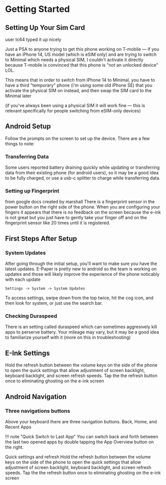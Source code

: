 # Getting Started

## Setting Up Your Sim Card
user tc64 typed it up nicely

Just a PSA to anyone trying to get this phone working on T-mobile — if you have an iPhone 14, US model (which is eSIM only) and are trying to switch to Minimal which needs a physical SIM, I couldn't activate it directly because T-mobile is convinced that this phone is "not an unlocked device" LOL.

This means that in order to switch from iPhone 14 to Minimal, you have to have a third "temporary" phone (i'm using some old iPhone SE) that you activate the physical SIM on instead, and then swap the SIM card to the Minimal later

(if you've always been using a physical SIM it will work fine — this is relevant specifically for people switching from eSIM-only devices) 

## Android Setup
Follow the prompts on the screen to set up the device. There are a few things to note:

### Transferring Data

Some users reported battery draining quickly while updating or transferring data from their existing phone (for android users), so it may be a good idea to be fully charged, or use a usb-c splitter to charge while transferring data.

### Setting up Fingerprint
from google docs created by marshall
There is a fingerprint sensor in the power button on the right side of the phone. When you are configuring your fingers it appears that there is no feedback on the screen because the e-ink is not great but you just have to gently take your finger off and on the fingerprint sensor like 20 times until it is registered.


## First Steps After Setup
### System Updates
After going through the initial setup, you'll want to make sure you have the latest updates. E-Paper is pretty new to android so the team is working on updates and those will likely improve the experience of the phone noticably with each update 

    Settings -> System -> System Updates

To access settings, swipe down from the top twice, hit the cog icon, and then look for system, or just use the search bar.

### Checking Duraspeed
There is an setting called duraspeed which can sometimes aggresively kill apps to perserve battery. Your mileage may vary, but it may be a good idea to familiarize yourself with it (more on this in troubleshooting)

## E-Ink Settings
Hold the refresh button between the volume keys on the side of the phone to open the quick settings that allow adjustment of screen backlight, keyboard backlight, and screen refresh speeds.
Tap the the refresh button once to eliminating ghosting on the e-ink screen


## Android Navigation
### Three navigations buttons
Above your keyboard there are three navigation buttons. Back, Home, and Recent Apps

!!! note "Quick Switch to Last App"
    You can switch back and forth between the last two opened apps by double tapping the App Overview button on the right.

Quick settings and refresh
Hold the refresh button between the volume keys on the side of the phone to open the quick settings that allow adjustment of screen backlight, keyboard backlight, and screen refresh speeds.
Tap the the refresh button once to eliminating ghosting on the e-ink screen
